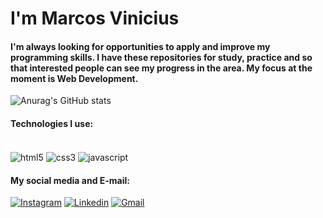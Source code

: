 # I'm Marcos Vinicius

#### I'm always looking for opportunities to apply and improve my programming skills. I have these repositories for study, practice and so that interested people can see my progress in the area. My focus at the moment is Web Development.

![Anurag's GitHub stats](https://github-readme-stats.vercel.app/api?username=Avantiermv&show_icons=true&theme=tokyonight)

#### Technologies I use:

<div style="display: inline_block"><br>
  <img align="center" alt="html5" src="https://img.shields.io/badge/HTML5-E34F26?style=for-the-badge&logo=html5&logoColor=white">
  <img align="center" alt="css3" src="https://img.shields.io/badge/CSS3-1572B6?style=for-the-badge&logo=css3&logoColor=white">
  <img align="center" alt="javascript" src="https://img.shields.io/badge/JavaScript-F7DF1E?style=for-the-badge&logo=javascript&logoColor=black">
</div>

#### My social media and E-mail:

[![Instagram](https://img.shields.io/badge/Instagram-E4405F?style=for-the-badge&logo=instagram&logoColor=white)](https://www.instagram.com/marcossilvacius?igsh=MXUxcm0yMDNoZWM5dA==)
[![Linkedin](https://img.shields.io/badge/LinkedIn-0077B5?style=for-the-badge&logo=linkedin&logoColor=white)](https://www.linkedin.com/in/marcos-v-94535322b?utm_source=share&utm_campaign=share_via&utm_content=profile&utm_medium=android_app)
[![Gmail](https://img.shields.io/badge/Gmail-D14836?style=for-the-badge&logo=gmail&logoColor=white)](https://mail.google.com/mail/u/2/)








